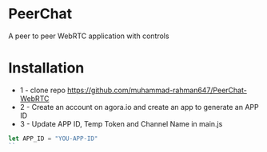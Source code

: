# PeerChat
A peer to peer WebRTC application with controls

# Installation
* 1 - clone repo https://github.com/muhammad-rahman647/PeerChat-WebRTC
* 2 - Create an account on agora.io and create an app to generate an APP ID
* 3 - Update APP ID, Temp Token and Channel Name in main.js
```javascript
let APP_ID = "YOU-APP-ID"
``  
